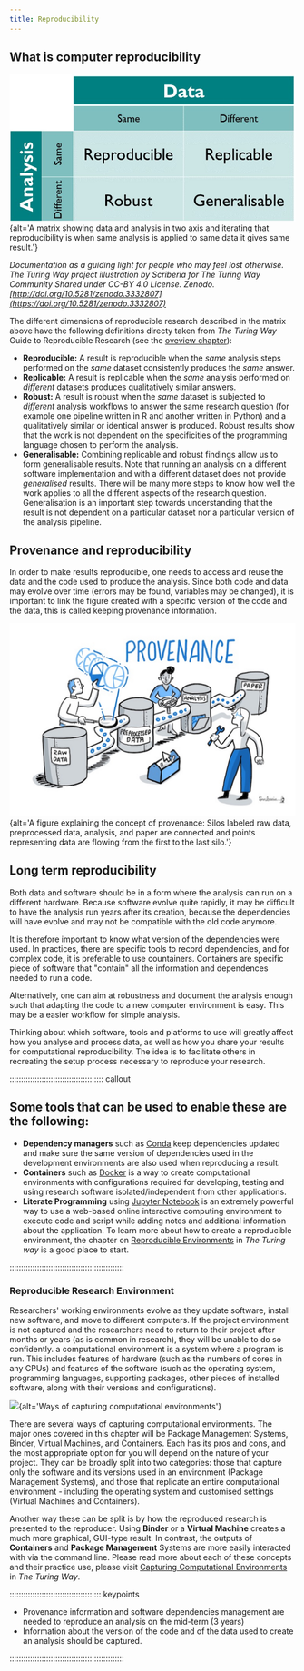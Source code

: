 ```yaml
---
title: Reproducibility
---
```


## What is computer reproducibility

![](fig/reproducible-matrix.jpg){alt='A matrix showing data and analysis in two axis and iterating that reproducibility is when same analysis is applied to same data it gives same result.'}


*Documentation as a guiding light for people who may feel lost otherwise. The Turing Way project illustration by Scriberia for The Turing Way Community Shared under CC-BY 4.0 License. Zenodo. [http://doi.org/10.5281/zenodo.3332807](https://doi.org/10.5281/zenodo.3332807)*

The different dimensions of reproducible research described in the matrix above have the following definitions directy taken from *The Turing Way* Guide to Reproducible Research (see the [oveview chapter](https://the-turing-way.netlify.app/reproducible-research/overview.html)):

- **Reproducible:** A result is reproducible when the *same* analysis steps performed on the *same* dataset consistently produces the *same* answer.
- **Replicable:** A result is replicable when the *same* analysis performed on *different* datasets produces qualitatively similar answers.
- **Robust:** A result is robust when the *same* dataset is subjected to *different* analysis workflows to answer the same research question (for example one pipeline written in R and another written in Python) and a qualitatively similar or identical answer is produced.
  Robust results show that the work is not dependent on the specificities of the programming language chosen to perform the analysis.
- **Generalisable:** Combining replicable and robust findings allow us to form generalisable results.
  Note that running an analysis on a different software implementation and with a different dataset does not provide *generalised* results.
  There will be many more steps to know how well the work applies to all the different aspects of the research question.
  Generalisation is an important step towards understanding that the result is not dependent on a particular dataset nor a particular version of the analysis pipeline.

## Provenance and reproducibility

In order to make results reproducible, one needs to access and reuse the data and the code used to produce the analysis. 
Since both code and data may evolve over time (errors may be found, variables may be changed), it is important to link the figure created with a specific version of the code and the data, this is called keeping provenance information.


![](fig/data-provenance.jpg){alt='A figure explaining the concept of provenance: Silos labeled raw data, preprocessed data, analysis, and paper are connected and points representing data are flowing from the first to the last silo.'}



## Long term reproducibility

Both data and software should be in a form where the analysis can run on a different hardware.
Because software evolve quite rapidly, it may be difficult to have the analysis run years after its creation, because the dependencies will have evolve and may not be compatible with the old code anymore. 

It is therefore important to know what version of the dependencies were used. 
In practices, there are specific tools to record dependencies, and for complex code,
it is preferable to use countainers.
Containers are specific piece of software that "contain" all the information and dependences needed to run a code. 

Alternatively, one can aim at robustness and document the analysis enough such that adapting the code to a new computer environment is easy. 
This may be a easier workflow for simple analysis.

Thinking about which software, tools and platforms to use will greatly affect how you analyse and process data, as well as how you share your results for computational reproducibility.
The idea is to facilitate others in recreating the setup process necessary to reproduce your research.



:::::::::::::::::::::::::::::::::::::::::  callout

## Some tools that can be used to enable these are the following:

- **Dependency managers** such as [Conda](https://docs.conda.io/en/latest/) keep dependencies updated and make sure the same version of dependencies used in the development environments are also used when reproducing a result.
- **Containers** such as [Docker](https://www.docker.com/) is a way to create computational environments with configurations required for developing, testing and using research software isolated/independent from other applications.
- **Literate Programming** using [Jupyter Notebook](https://jupyter.org/) is an extremely powerful way to use a web-based online interactive computing environment to execute code and script while adding notes and additional information about the application.
  To learn more about how to create a reproducible environment, the chapter on [Reproducible Environments](https://the-turing-way.netlify.app/reproducible-research/renv.html) in *The Turing way* is a good place to start.

::::::::::::::::::::::::::::::::::::::::::::::::::

### Reproducible Research Environment

Researchers' working environments evolve as they update software, install new software, and move to different computers.
If the project environment is not captured and the researchers need to return to their project after months or years (as is common in research), they will be unable to do so confidently.
a computational environment is a system where a program is run.
This includes features of hardware (such as the numbers of cores in any CPUs) and features of the software (such as the operating system, programming languages, supporting packages, other pieces of installed software, along with their versions and configurations).

![](https://the-turing-way.netlify.app/_images/computational-environments.jpg){alt='Ways of capturing computational environments'}

There are several ways of capturing computational environments. The major ones covered in this chapter will be Package Management Systems, Binder, Virtual Machines, and Containers. Each has its pros and cons, and the most appropriate option for you will depend on the nature of your project.
They can be broadly split into two categories: those that capture only the software and its versions used in an environment (Package Management Systems), and those that replicate an entire computational environment - including the operating system and customised settings (Virtual Machines and Containers).

Another way these can be split is by how the reproduced research is presented to the reproducer.
Using **Binder** or a **Virtual Machine** creates a much more graphical, GUI-type result. In contrast, the outputs of **Containers** and **Package Management** Systems are more easily interacted with via the command line.
Please read more about each of these concepts and their practice use, please visit [Capturing Computational Environments](https://the-turing-way.netlify.app/reproducible-research/renv/renv-options.html) in *The Turing Way*.

:::::::::::::::::::::::::::::::::::::::: keypoints

- Provenance information and software dependencies management are needed to reproduce an analysis on the mid-term (3 years)
- Information about the version of the code and of the data used to create an analysis should be captured.

::::::::::::::::::::::::::::::::::::::::::::::::::


